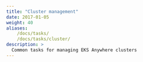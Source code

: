 ```yaml
---
title: "Cluster management"
date: 2017-01-05
weight: 40
aliases:
    /docs/tasks/
    /docs/tasks/cluster/
description: >
  Common tasks for managing EKS Anywhere clusters
---
```

